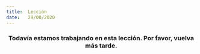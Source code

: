 ```yaml
---
title:  Lección
date:   29/08/2020
---
```


### <center>Todavía estamos trabajando en esta lección. Por favor, vuelva más tarde.</center>